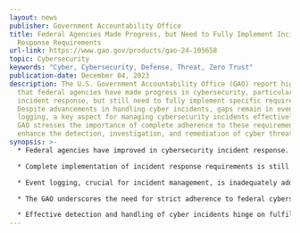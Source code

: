```yaml
---
layout: news
publisher: Government Accountability Office
title: Federal Agencies Made Progress, but Need to Fully Implement Incident
  Response Requirements
url-link: https://www.gao.gov/products/gao-24-105658
topic: Cybersecurity
keywords: "Cyber, Cybersecurity, Defense, Threat, Zero Trust"
publication-date: December 04, 2023
description: The U.S. Government Accountability Office (GAO) report highlights
  that federal agencies have made progress in cybersecurity, particularly in
  incident response, but still need to fully implement specific requirements.
  Despite advancements in handling cyber incidents, gaps remain in event
  logging, a key aspect for managing cybersecurity incidents effectively. The
  GAO stresses the importance of complete adherence to these requirements to
  enhance the detection, investigation, and remediation of cyber threats.
synopsis: >-
  * Federal agencies have improved in cybersecurity incident response.

  * Complete implementation of incident response requirements is still lacking.

  * Event logging, crucial for incident management, is inadequately addressed.

  * The GAO underscores the need for strict adherence to federal cybersecurity standards.

  * Effective detection and handling of cyber incidents hinge on fulfilling these requirements.
---
```

